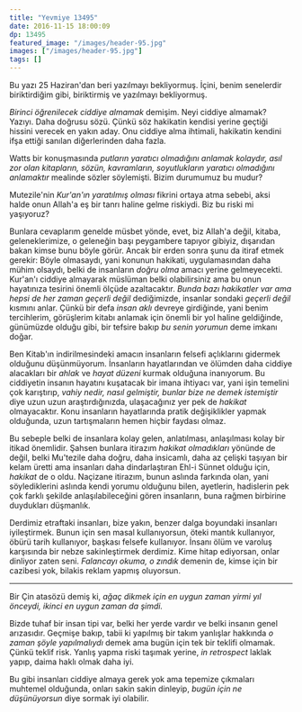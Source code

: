 ```yaml
---
title: "Yevmiye 13495"
date: 2016-11-15 18:00:09
dp: 13495
featured_image: "/images/header-95.jpg"
images: ["/images/header-95.jpg"]
tags: []
---
```




Bu yazı 25 Haziran'dan beri yazılmayı bekliyormuş. İçini, benim senelerdir
biriktirdiğim gibi, biriktirmiş ve yazılmayı bekliyormuş. 

*Birinci öğrenilecek ciddiye almamak* demişim. Neyi ciddiye almamak?
Yazıyı. Daha doğrusu sözü. Çünkü söz hakikatin kendisi yerine geçtiği hissini
verecek en yakın aday. Onu ciddiye alma ihtimali, hakikatin kendini ifşa ettiği
sanılan diğerlerinden daha fazla. 

Watts bir konuşmasında *putların yaratıcı olmadığını anlamak kolaydır, asıl zor
olan kitapların, sözün, kavramların, soyutlukların yaratıcı olmadığını
anlamaktır* mealinde sözler söylemişti. Bizim durumumuz bu mudur?

Mutezile'nin *Kur'an'ın yaratılmış olması* fikrini ortaya atma sebebi, aksi
halde onun Allah'a eş bir tanrı haline gelme riskiydi. Biz bu riski mi
yaşıyoruz?

Bunlara cevaplarım genelde müsbet yönde, evet, biz Allah'a değil, kitaba,
geleneklerimize, o geleneğin başı peygambere tapıyor gibiyiz, dışarıdan bakan
kimse bunu böyle görür. Ancak bir erden sonra şunu da itiraf etmek gerekir:
Böyle olmasaydı, yani konunun hakikati, uygulamasından daha mühim olsaydı, belki
de insanların *doğru olma* amacı yerine gelmeyecekti. Kur'an'ı ciddiye almayarak
müslüman belki olabilirsiniz ama bu onun hayatınıza tesirini önemli ölçüde
azaltacaktır. *Bunda bazı hakikatler var ama hepsi de her zaman geçerli değil*
dediğimizde, insanlar sondaki *geçerli değil* kısmını anlar. Çünkü bir defa
*insan aklı* devreye girdiğinde, yani benim tercihlerim, görüşlerim kitabı
anlamak için önemli bir yol haline geldiğinde, günümüzde olduğu gibi, bir
tefsire bakıp *bu senin yorumun* deme imkanı doğar. 

Ben Kitab'ın indirilmesindeki amacın insanların felsefi açlıklarını gidermek
olduğunu düşünmüyorum. İnsanların hayatlarından ve ölümden daha ciddiye
alacakları bir *ahlak* ve *hayat düzeni* kurmak olduğuna inanıyorum. Bu
ciddiyetin insanın hayatını kuşatacak bir imana ihtiyacı var, yani işin temelini
çok karıştırıp, *vahiy nedir, nasıl gelmiştir, bunlar bize ne demek istemiştir*
diye uzun uzun araştırdığınızda, ulaşacağınız yer pek de *hakikat*
olmayacaktır. Konu insanların hayatlarında pratik değişiklikler yapmak
olduğunda, uzun tartışmaların hemen hiçbir faydası olmaz. 

Bu sebeple belki de insanlara kolay gelen, anlatılması, anlaşılması kolay bir
itikad önemlidir. Şahsen bunlara itirazım *hakikat olmadıkları* yönünde de
değil, belki Mu'tezile daha doğru, daha insicamlı, daha az çelişki taşıyan bir
kelam üretti ama insanları daha dindarlaştıran Ehl-i Sünnet olduğu için,
*hakikat* de o oldu. Naçizane itirazım, bunun aslında farkında olan, yani
söylediklerini aslında kendi yorumu olduğunu bilen, ayetlerin, hadislerin pek
çok farklı şekilde anlaşılabileceğini gören insanların, buna rağmen birbirine
duydukları düşmanlık. 

Derdimiz etraftaki insanları, bize yakın, benzer dalga boyundaki insanları
iyileştirmek. Bunun için sen masal kullanıyorsun, öteki mantık kullanıyor, öbürü
tarih kullanıyor, başkası felsefe kullanıyor. İnsanı ölüm ve varoluş karşısında
bir nebze sakinleştirmek derdimiz. Kime hitap ediyorsan, onlar dinliyor zaten
seni. *Falancayı okuma, o zındık* demenin de, kimse için bir cazibesi yok,
bilakis reklam yapmış oluyorsun. 

------

Bir Çin atasözü demiş ki, *ağaç dikmek için en uygun zaman yirmi yıl önceydi,
ikinci en uygun zaman da şimdi.* 

Bizde tuhaf bir insan tipi var, belki her yerde vardır ve belki insanın genel
arızasıdır. Geçmişe bakıp, tabii ki yapılmış bir takım yanlışlar hakkında *o
zaman şöyle yapılmalıydı* demek ama bugün için tek bir teklifi olmamak. Çünkü
teklif risk. Yanlış yapma riski taşımak yerine, *in retrospect* laklak yapıp,
daima haklı olmak daha iyi. 

Bu gibi insanları ciddiye almaya gerek yok ama tepemize çıkmaları muhtemel
olduğunda, onları sakin sakin dinleyip, *bugün için ne düşünüyorsun* diye sormak
iyi olabilir. 


